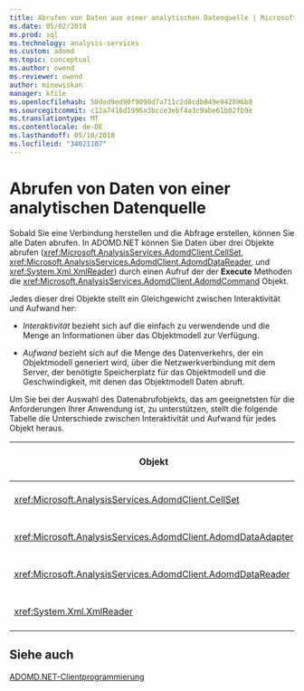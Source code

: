 ```yaml
---
title: Abrufen von Daten aus einer analytischen Datenquelle | Microsoft Docs
ms.date: 05/02/2018
ms.prod: sql
ms.technology: analysis-services
ms.custom: adomd
ms.topic: conceptual
ms.author: owend
ms.reviewer: owend
author: minewiskan
manager: kfile
ms.openlocfilehash: 50ded9ed90f9090d7a711c2d0cdb049e942896b8
ms.sourcegitcommit: c12a7416d1996a3bcce3ebf4a3c9abe61b02fb9e
ms.translationtype: MT
ms.contentlocale: de-DE
ms.lasthandoff: 05/10/2018
ms.locfileid: "34021107"
---
```

# <a name="retrieving-data-from-an-analytical-data-source"></a>Abrufen von Daten von einer analytischen Datenquelle
  Sobald Sie eine Verbindung herstellen und die Abfrage erstellen, können Sie alle Daten abrufen. In ADOMD.NET können Sie Daten über drei Objekte abrufen (<xref:Microsoft.AnalysisServices.AdomdClient.CellSet>, <xref:Microsoft.AnalysisServices.AdomdClient.AdomdDataReader>, und <xref:System.Xml.XmlReader>) durch einen Aufruf der der **Execute** Methoden die <xref:Microsoft.AnalysisServices.AdomdClient.AdomdCommand> Objekt.  
  
 Jedes dieser drei Objekte stellt ein Gleichgewicht zwischen Interaktivität und Aufwand her:  
  
-   *Interaktivität* bezieht sich auf die einfach zu verwendende und die Menge an Informationen über das Objektmodell zur Verfügung.  
  
-   *Aufwand* bezieht sich auf die Menge des Datenverkehrs, der ein Objektmodell generiert wird, über die Netzwerkverbindung mit dem Server, der benötigte Speicherplatz für das Objektmodell und die Geschwindigkeit, mit denen das Objektmodell Daten abruft.  
  
 Um Sie bei der Auswahl des Datenabrufobjekts, das am geeignetsten für die Anforderungen Ihrer Anwendung ist, zu unterstützen, stellt die folgende Tabelle die Unterschiede zwischen Interaktivität und Aufwand für jedes Objekt heraus.  
  
|Objekt|Interaktivität|Verwaltungsaufwand|Behält Dimensionalität bei|Informationen zur Verwendung|  
|------------|-------------------|--------------|----------------------------|-----------------------|  
|<xref:Microsoft.AnalysisServices.AdomdClient.CellSet>|Am höchsten|Mittelhoch, führt zum langsamsten Datenabruf|ja|[Abrufen von Daten mit dem Cellset](../../analysis-services/multidimensional-models-adomd-net-client/retrieving-data-using-the-cellset.md)|  
|<xref:Microsoft.AnalysisServices.AdomdClient.AdomdDataAdapter>|"Mittel"|"Mittel"|nein|[Auffüllen eines Datasets mit "DataAdapter"](http://go.microsoft.com/fwlink/?LinkId=70016)|  
|<xref:Microsoft.AnalysisServices.AdomdClient.AdomdDataReader>|"Mittel"|"Mittel"|nein|[Abrufen von Daten mittels AdomdDataReader](../../analysis-services/multidimensional-models-adomd-net-client/retrieving-data-using-the-adomddatareader.md)|  
|<xref:System.Xml.XmlReader>|Am niedrigsten|Am niedrigsten, was zum schnellsten Datenabruf führt|ja|[Abrufen von Daten mittels XmlReader](../../analysis-services/multidimensional-models-adomd-net-client/retrieving-data-using-the-xmlreader.md)|  
  
## <a name="see-also"></a>Siehe auch  
 [ADOMD.NET-Clientprogrammierung](../../analysis-services/multidimensional-models-adomd-net-client/adomd-net-client-programming.md)  
  
  

